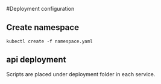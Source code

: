 #Deployment configuration

## Create namespace
```kubectl create -f namespace.yaml```

## api deployment

Scripts are placed under deployment folder in each service.